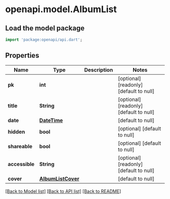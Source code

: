 # openapi.model.AlbumList

## Load the model package
```dart
import 'package:openapi/api.dart';
```

## Properties
Name | Type | Description | Notes
------------ | ------------- | ------------- | -------------
**pk** | **int** |  | [optional] [readonly] [default to null]
**title** | **String** |  | [optional] [readonly] [default to null]
**date** | [**DateTime**](DateTime.md) |  | [default to null]
**hidden** | **bool** |  | [optional] [default to null]
**shareable** | **bool** |  | [optional] [default to null]
**accessible** | **String** |  | [optional] [readonly] [default to null]
**cover** | [**AlbumListCover**](AlbumListCover.md) |  | [default to null]

[[Back to Model list]](../README.md#documentation-for-models) [[Back to API list]](../README.md#documentation-for-api-endpoints) [[Back to README]](../README.md)


